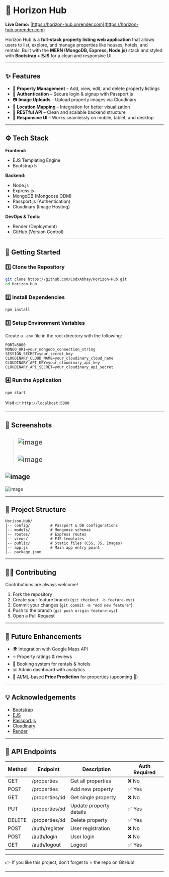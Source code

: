 # 🌅 Horizon Hub

**Live Demo:** [https://horizon-hub.onrender.com](https://horizon-hub.onrender.com)

Horizon Hub is a **full-stack property listing web application** that allows users to list, explore, and manage properties like houses, hotels, and rentals. Built with the **MERN (MongoDB, Express, Node.js)** stack and styled with **Bootstrap + EJS** for a clean and responsive UI.

---

## ✨ Features

* 🏡 **Property Management** – Add, view, edit, and delete property listings
* 🔐 **Authentication** – Secure login & signup with Passport.js
* 📷 **Image Uploads** – Upload property images via Cloudinary
* 📍 **Location Mapping** – Integration for better visualization
* 🧾 **RESTful API** – Clean and scalable backend structure
* 📱 **Responsive UI** – Works seamlessly on mobile, tablet, and desktop

---

## ⚙️ Tech Stack

**Frontend:**

* EJS Templating Engine
* Bootstrap 5

**Backend:**

* Node.js
* Express.js
* MongoDB (Mongoose ODM)
* Passport.js (Authentication)
* Cloudinary (Image Hosting)

**DevOps & Tools:**

* Render (Deployment)
* GitHub (Version Control)

---

## 🚀 Getting Started

### 1️⃣ Clone the Repository

```bash
git clone https://github.com/CodxAbhay/Horizon-Hub.git
cd Horizon-Hub
```

### 2️⃣ Install Dependencies

```bash
npm install
```

### 3️⃣ Setup Environment Variables

Create a `.env` file in the root directory with the following:

```env
PORT=5000
MONGO_URI=your_mongodb_connection_string
SESSION_SECRET=your_secret_key
CLOUDINARY_CLOUD_NAME=your_cloudinary_cloud_name
CLOUDINARY_API_KEY=your_cloudinary_api_key
CLOUDINARY_API_SECRET=your_cloudinary_api_secret
```

### 4️⃣ Run the Application

```bash
npm start
```

Visit 👉 `http://localhost:5000`

---

## 📸 Screenshots

> ## ![image](https://github.com/user-attachments/assets/f2f639d8-2839-463b-8325-5c91396937cc)
>
> ## ![image](https://github.com/user-attachments/assets/832d7ad4-f66a-4853-9bef-696dd87d982e)

## ![image](https://github.com/user-attachments/assets/e8cf1b9f-9384-45f3-9266-0cf5ded2916c)

![image](https://github.com/user-attachments/assets/e6d49562-093b-4016-8af3-cd06c5ccfc04)

---

## 📂 Project Structure

```
Horizon-Hub/
│-- config/         # Passport & DB configurations
│-- models/         # Mongoose schemas
│-- routes/         # Express routes
│-- views/          # EJS templates
│-- public/         # Static files (CSS, JS, Images)
│-- app.js          # Main app entry point
│-- package.json
```

---

## 🧑‍💻 Contributing

Contributions are always welcome!

1. Fork the repository
2. Create your feature branch (`git checkout -b feature-xyz`)
3. Commit your changes (`git commit -m "Add new feature"`)
4. Push to the branch (`git push origin feature-xyz`)
5. Open a Pull Request

---

## 🔮 Future Enhancements

* 🌍 Integration with Google Maps API
* ⭐ Property ratings & reviews
* 🛒 Booking system for rentals & hotels
* 📊 Admin dashboard with analytics
* 🤖 AI/ML-based **Price Prediction** for properties (upcoming 🚀)

---


## 💡 Acknowledgements

* [Bootstrap](https://getbootstrap.com/)
* [EJS](https://ejs.co/)
* [Passport.js](http://www.passportjs.org/)
* [Cloudinary](https://cloudinary.com/)
* [Render](https://render.com/)

---

## 📡 API Endpoints

| Method | Endpoint         | Description              | Auth Required |
|--------|------------------|--------------------------|---------------|
| GET    | /properties      | Get all properties       | ❌ No         |
| POST   | /properties      | Add new property         | ✅ Yes        |
| GET    | /properties/:id  | Get single property      | ❌ No         |
| PUT    | /properties/:id  | Update property details  | ✅ Yes        |
| DELETE | /properties/:id  | Delete property          | ✅ Yes        |
| POST   | /auth/register   | User registration        | ❌ No         |
| POST   | /auth/login      | User login               | ❌ No         |
| GET    | /auth/logout     | Logout                   | ✅ Yes        |

---

👉 If you like this project, don’t forget to ⭐ the repo on GitHub!

---
